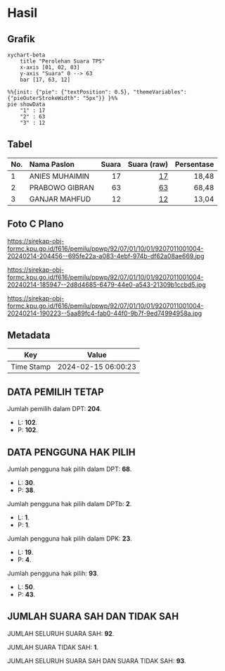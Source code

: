 # Hasil

## Grafik

```mermaid
xychart-beta
    title "Perolehan Suara TPS"
    x-axis [01, 02, 03]
    y-axis "Suara" 0 --> 63
    bar [17, 63, 12]
```

```mermaid
%%{init: {"pie": {"textPosition": 0.5}, "themeVariables": {"pieOuterStrokeWidth": "5px"}} }%%
pie showData
    "1" : 17
    "2" : 63
    "3" : 12
```

## Tabel

| No. | Nama Paslon    | Suara | Suara (raw) | Persentase |
|:--- |:-------------- | -----:| -----------:| ----------:|
| 1   | ANIES MUHAIMIN | 17    | [17][p-1]   | 18,48      |
| 2   | PRABOWO GIBRAN | 63    | [63][p-2]   | 68,48      |
| 3   | GANJAR MAHFUD  | 12    | [12][p-3]   | 13,04      |


[p-1]: https://github.com/gigit-pemilu/pemilu-2024-92-papua-barat/blob/main/pilpres/hitung-suara/sub/92-papua-barat/sub/07-teluk-wondama/sub/01-wasior/sub/1001-wasior-i/sub/004-tps/sub/paslon-1.txt
[p-2]: https://github.com/gigit-pemilu/pemilu-2024-92-papua-barat/blob/main/pilpres/hitung-suara/sub/92-papua-barat/sub/07-teluk-wondama/sub/01-wasior/sub/1001-wasior-i/sub/004-tps/sub/paslon-2.txt
[p-3]: https://github.com/gigit-pemilu/pemilu-2024-92-papua-barat/blob/main/pilpres/hitung-suara/sub/92-papua-barat/sub/07-teluk-wondama/sub/01-wasior/sub/1001-wasior-i/sub/004-tps/sub/paslon-3.txt

## Foto C Plano

https://sirekap-obj-formc.kpu.go.id/f616/pemilu/ppwp/92/07/01/10/01/9207011001004-20240214-204456--695fe22a-a083-4ebf-974b-df62a08ae669.jpg

https://sirekap-obj-formc.kpu.go.id/f616/pemilu/ppwp/92/07/01/10/01/9207011001004-20240214-185947--2d8d4685-6479-44e0-a543-21309b1ccbd5.jpg

https://sirekap-obj-formc.kpu.go.id/f616/pemilu/ppwp/92/07/01/10/01/9207011001004-20240214-190223--5aa89fc4-fab0-44f0-9b7f-9ed74994958a.jpg


## Metadata

| Key        | Value               |
| ---------- | ------------------- |
| Time Stamp | 2024-02-15 06:00:23 |


## DATA PEMILIH TETAP

Jumlah pemilih dalam DPT: **204**.
 * L: **102**.
 * P: **102**.

## DATA PENGGUNA HAK PILIH

Jumlah pengguna hak pilih dalam DPT: **68**.
 * L: **30**.
 * P: **38**.

Jumlah pengguna hak pilih dalam DPTb: **2**.
 * L: **1**.
 * P: **1**.

Jumlah pengguna hak pilih dalam DPK: **23**.
 * L: **19**.
 * P: **4**.

Jumlah pengguna hak pilih: **93**.
 * L: **50**.
 * P: **43**.

## JUMLAH SUARA SAH DAN TIDAK SAH

JUMLAH SELURUH SUARA SAH: **92**.

JUMLAH SUARA TIDAK SAH: **1**.

JUMLAH SELURUH SUARA SAH DAN SUARA TIDAK SAH: **93**.


